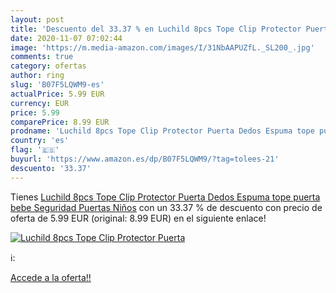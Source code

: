 ```yaml
---
layout: post
title: 'Descuento del 33.37 % en Luchild 8pcs Tope Clip Protector Puerta '
date: 2020-11-07 07:02:44
image: 'https://m.media-amazon.com/images/I/31NbAAPUZfL._SL200_.jpg'
comments: true
category: ofertas
author: ring
slug: 'B07F5LQWM9-es'
actualPrice: 5.99 EUR
currency: EUR
price: 5.99
comparePrice: 8.99 EUR
prodname: 'Luchild 8pcs Tope Clip Protector Puerta Dedos Espuma tope puerta bebe Seguridad Puertas Niños'
country: 'es'
flag: '🇪🇸'
buyurl: 'https://www.amazon.es/dp/B07F5LQWM9/?tag=tolees-21'
descuento: '33.37'
---
```


Tienes [Luchild 8pcs Tope Clip Protector Puerta Dedos Espuma tope puerta bebe Seguridad Puertas Niños](https://www.amazon.es/dp/B07F5LQWM9/?tag=tolees-21) con un 33.37 % de descuento con precio de oferta de 5.99 EUR (original: 8.99 EUR) en el siguiente enlace!

[![Luchild 8pcs Tope Clip Protector Puerta ](https://m.media-amazon.com/images/I/31NbAAPUZfL._SL200_.jpg)](https://www.amazon.es/dp/B07F5LQWM9/?tag=tolees-21)

ℹ️:


[Accede a la oferta!!](https://www.amazon.es/dp/B07F5LQWM9/?tag=tolees-21)
